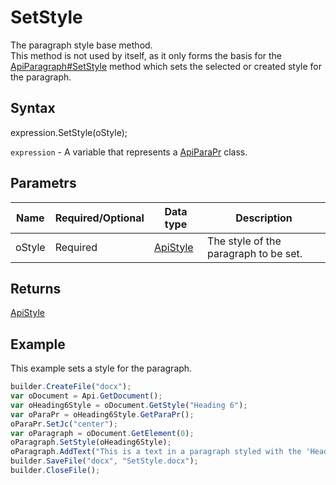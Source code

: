 # SetStyle

The paragraph style base method.
<br>This method is not used by itself, as it only forms the basis for the [ApiParagraph#SetStyle](../../ApiParagraph/Methods/SetStyle.md) method which sets the selected or created style for the paragraph.

## Syntax

expression.SetStyle(oStyle);

`expression` - A variable that represents a [ApiParaPr](../ApiParaPr.md) class.

## Parametrs

| **Name** | **Required/Optional** | **Data type** | **Description** |
| ------------- | ------------- | ------------- | ------------- |
| oStyle | Required | [ApiStyle](../../ApiStyle/ApiStyle.md) | The style of the paragraph to be set. |

## Returns

[ApiStyle](../../ApiStyle/ApiStyle.md)

## Example

This example sets a style for the paragraph.

```javascript
builder.CreateFile("docx");
var oDocument = Api.GetDocument();
var oHeading6Style = oDocument.GetStyle("Heading 6");
var oParaPr = oHeading6Style.GetParaPr();
oParaPr.SetJc("center");
var oParagraph = oDocument.GetElement(0);
oParagraph.SetStyle(oHeading6Style);
oParagraph.AddText("This is a text in a paragraph styled with the 'Heading 6' style.");
builder.SaveFile("docx", "SetStyle.docx");
builder.CloseFile();
```